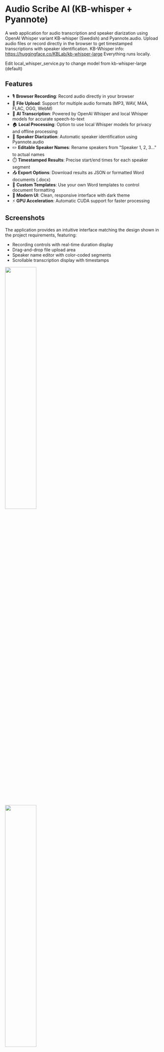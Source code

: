 # Audio Scribe AI (KB-whisper + Pyannote)

A web application for audio transcription and speaker diarization using OpenAI Whisper variant KB-whisper (Swedish) and Pyannote.audio. Upload audio files or record directly in the browser to get timestamped transcriptions with speaker identification.
KB-Whisper info: https://huggingface.co/KBLab/kb-whisper-large
Everything runs locally.

Edit local_whisper_service.py to change model from kb-whisper-large (default)


## Features

- 🎙️ **Browser Recording**: Record audio directly in your browser
- 📁 **File Upload**: Support for multiple audio formats (MP3, WAV, M4A, FLAC, OGG, WebM)
- 🤖 **AI Transcription**: Powered by OpenAI Whisper and local Whisper models for accurate speech-to-text
- 🏠 **Local Processing**: Option to use local Whisper models for privacy and offline processing
- 👥 **Speaker Diarization**: Automatic speaker identification using Pyannote.audio
- ✏️ **Editable Speaker Names**: Rename speakers from "Speaker 1, 2, 3..." to actual names
- ⏱️ **Timestamped Results**: Precise start/end times for each speaker segment
- 📤 **Export Options**: Download results as JSON or formatted Word documents (.docx)
- 📝 **Custom Templates**: Use your own Word templates to control document formatting
- 🎨 **Modern UI**: Clean, responsive interface with dark theme
- ⚡ **GPU Acceleration**: Automatic CUDA support for faster processing

## Screenshots

The application provides an intuitive interface matching the design shown in the project requirements, featuring:
- Recording controls with real-time duration display
- Drag-and-drop file upload area
- Speaker name editor with color-coded segments
- Scrollable transcription display with timestamps

<p float="left">
  <img src="screenshots/screenshot-1.png" width="45%" />
  <br>
  <img src="screenshots/screenshot-2.png" width="45%" />
</p>


## Installation

### Prerequisites

- Python 3.8 or higher
- CUDA-capable GPU (optional, but recommended for faster processing)
- FFmpeg installed on your system

### Setup

1. **Clone the repository**
   ```bash
   git clone <repository-url>
   cd kb-whisper-pyannote-transcription-diarization
   ```

2. **Install Python dependencies**
   ```bash
   pip install -r requirements.txt
   ```

3. **Install FFmpeg**
   
   **Windows:**
   - Download from https://ffmpeg.org/download.html
   - Add to PATH environment variable
   
   **macOS:**
   ```bash
   brew install ffmpeg
   ```
   
   **Linux:**
   ```bash
   sudo apt update
   sudo apt install ffmpeg
   ```

4. **Set up Pyannote.audio (optional)**
   
   For some Pyannote models, you may need to accept the user agreement and set up authentication:
   ```bash
   # Visit https://huggingface.co/pyannote/speaker-diarization-3.1
   # Accept the user agreement, then set your token:
   # Windows:
   copy .env-example .env
   # Linux/macOS:
   cp .env-example .env
   # Then edit .env and replace "YOUR HUGGING FACE TOKEN" with your actual token
   
   ```

## Usage

### Starting the Application

1. **Start the application**
   ```bash
   python run.py
   ```
   
   The server will start on `http://localhost:8000`

2. **Open your browser**
   
   Navigate to `http://localhost:8000` to access the application

### Using the Application

1. **Record Audio**
   - Click "Start Recording" to begin recording
   - Click "Stop Recording" when finished
   - The app will automatically process the recording

2. **Upload Audio File**
   - Drag and drop an audio file onto the upload area
   - Or click the upload area to browse for files
   - Supported formats: MP3, WAV, M4A, FLAC, OGG, WebM

3. **View Results**
   - Wait for processing to complete
   - Edit speaker names in the "Edit Speaker Names" section
   - View timestamped transcription with color-coded speakers
   - Export results as JSON or Word document using the Export buttons

### Exporting Results

The application supports two export formats:

1. **Export to Word**
   - Click "Export to Word" to download a formatted Word document (.docx)
   - Includes metadata, speaker labels, timestamps, and full transcription
   - Professional formatting with the ability to use custom templates
   - See [WORD_EXPORT_GUIDE.md](WORD_EXPORT_GUIDE.md) for template customization

2. **Export to JSON**
   - Click "Export JSON" to download raw transcription data
   - Includes all segments, timestamps, and speaker information
   - Useful for further processing or integration with other tools

**Setting up Word Export:**
```bash
# Run the setup script to initialize Word export
python setup_word_export.py
```

For detailed information on using custom Word templates, see [WORD_EXPORT_GUIDE.md](WORD_EXPORT_GUIDE.md).

## Configuration

### Environment Variables

You can customize the application behavior using environment variables:

```bash
# Whisper model size (tiny, base, small, medium, large)
export WHISPER_MODEL="base"

# Language for transcription (auto for auto-detection)
export WHISPER_LANGUAGE="auto"

# Pyannote model
export PYANNOTE_MODEL="pyannote/speaker-diarization-3.1"

# Speaker limits
export MIN_SPEAKERS="1"
export MAX_SPEAKERS="10"

# File size limit (bytes)
export MAX_FILE_SIZE="104857600"  # 100MB
```

### Local Whisper Configuration

For privacy and offline processing, you can use local Whisper models:

```bash
# Enable local Whisper
export WHISPER_USE_LOCAL=true

# Choose local model (Hugging Face format)
export WHISPER_LOCAL_MODEL_NAME="openai/whisper-base"

# Optional: path to local model files
export WHISPER_LOCAL_MODEL_PATH="/path/to/local/model"
```

**Available Local Models:**
- `openai/whisper-tiny`: 39MB, fastest processing
- `openai/whisper-base`: 74MB, good balance
- `openai/whisper-small`: 244MB, better accuracy
- `openai/whisper-medium`: 769MB, high accuracy
- `openai/whisper-large-v2`: 1.5GB, best accuracy
- `openai/whisper-large-v3`: 1.5GB, latest version

For detailed setup instructions, see [LOCAL_WHISPER_SETUP.md](LOCAL_WHISPER_SETUP.md).

### Model Selection

**Whisper Models:**
- `tiny`: Fastest, least accurate (~39 MB)
- `base`: Good balance of speed and accuracy (~74 MB)
- `small`: Better accuracy (~244 MB)
- `medium`: High accuracy (~769 MB)
- `large`: Best accuracy (~1550 MB)

**GPU Requirements:**
- Recommended: 4GB+ VRAM for base model
- Required: 8GB+ VRAM for large model

## API Endpoints

The application provides a REST API:

- `GET /` - Main application interface
- `POST /api/upload` - Upload audio file
- `POST /api/save-recording` - Save browser recording
- `POST /api/transcribe/{file_id}` - Transcribe and diarize audio
- `GET /api/health` - Health check

### Local Whisper Management

- `GET /api/whisper/status` - Get detailed Whisper service status
- `POST /api/whisper/switch-to-local` - Switch to local Whisper service
- `POST /api/whisper/switch-to-openai` - Switch to OpenAI Whisper service
- `POST /api/whisper/download-model` - Download a local Whisper model

## Project Structure

```
kb-whisper-pyannote-transcription-diarization/
├── backend/
│   ├── app.py                 # FastAPI main application
│   ├── services/
│   │   ├── audio_service.py   # Audio processing
│   │   ├── whisper_service.py # OpenAI Whisper integration
│   │   ├── local_whisper_service.py # Local Whisper integration
│   │   ├── unified_whisper_service.py # Unified Whisper service
│   │   ├── pyannote_service.py# Pyannote integration
│   │   ├── pyannote_service_simple.py # Simple Pyannote service
│   │   ├── simple_diarization.py # Basic diarization
│   │   └── mock_services.py   # Mock services for testing
│   └── utils/
│       └── config.py          # Configuration settings
├── frontend/
│   ├── index.html            # Main application page
│   └── static/
│       ├── css/style.css     # Styling
│       └── js/
│           ├── app.js        # Main application logic
│           ├── karaoke-player.js # Karaoke-style playback
│           └── recorder.js   # Audio recording
├── screenshots/              # Application screenshots
├── requirements.txt          # Python dependencies
├── LOCAL_WHISPER_SETUP.md   # Local Whisper setup guide
└── README.md                # This file
```

## Troubleshooting

### Common Issues

1. **"Recording not supported"**
   - Ensure you're using HTTPS or localhost
   - Check browser permissions for microphone access

2. **"Pyannote pipeline not available"**
   - Check if you need to accept the model's user agreement
   - Verify HUGGINGFACE_TOKEN if required

3. **Slow processing**
   - Consider using a smaller Whisper model
   - Ensure CUDA is properly installed for GPU acceleration

4. **FFmpeg errors**
   - Verify FFmpeg is installed and in PATH
   - Check audio file format compatibility

### Performance Tips

- Use GPU acceleration when available
- Choose appropriate Whisper model size for your hardware
- Limit audio file length for faster processing
- Use WAV format to skip conversion step

## Development

### Running in Development Mode

```bash
# For development with auto-reload
cd backend
uvicorn app:app --reload --host 0.0.0.0 --port 8000

# Or use the main entry point (recommended)
python run.py

# The frontend is served by FastAPI
```

### Adding New Features

The application is designed to be easily extensible:
- Add new audio formats in `audio_service.py`
- Implement additional export formats
- Add real-time processing updates
- Integrate additional AI models

## License

This project is open source and available under the MIT License.

## Contributing

Contributions are welcome! Please feel free to submit a Pull Request.

